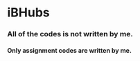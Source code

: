 # iBHubs

### All of the codes is not written by me.

#### Only assignment codes are written by me.
